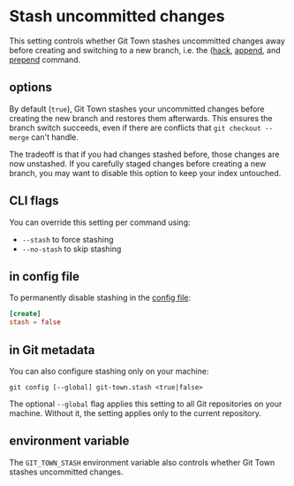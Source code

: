 # Stash uncommitted changes

This setting controls whether Git Town stashes uncommitted changes away before
creating and switching to a new branch, i.e. the ([hack](../commands/hack.md),
[append](../commands/append.md), and [prepend](../commands/prepend.md) command.

## options

By default (`true`), Git Town stashes your uncommitted changes before creating
the new branch and restores them afterwards. This ensures the branch switch
succeeds, even if there are conflicts that `git checkout --merge` can't handle.

The tradeoff is that if you had changes stashed before, those changes are now
unstashed. If you carefully staged changes before creating a new branch, you may
want to disable this option to keep your index untouched.

## CLI flags

You can override this setting per command using:

- `--stash` to force stashing
- `--no-stash` to skip stashing

## in config file

To permanently disable stashing in the [config file](../configuration-file.md):

```toml
[create]
stash = false
```

## in Git metadata

You can also configure stashing only on your machine:

```wrap
git config [--global] git-town.stash <true|false>
```

The optional `--global` flag applies this setting to all Git repositories on
your machine. Without it, the setting applies only to the current repository.

## environment variable

The `GIT_TOWN_STASH` environment variable also controls whether Git Town stashes
uncommitted changes.
